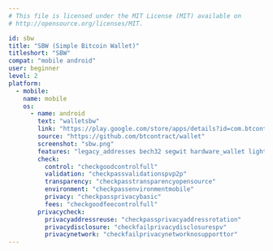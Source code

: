 ```yaml
---
# This file is licensed under the MIT License (MIT) available on
# http://opensource.org/licenses/MIT.

id: sbw
title: "SBW (Simple Bitcoin Wallet)"
titleshort: "SBW"
compat: "mobile android"
user: beginner
level: 2
platform:
  - mobile:
    name: mobile
    os:
      - name: android
        text: "walletsbw"
        link: "https://play.google.com/store/apps/details?id=com.btcontract.wallet"
        source: "https://github.com/btcontract/wallet"
        screenshot: "sbw.png"
        features: "legacy_addresses bech32 segwit hardware_wallet lightning"
        check:
          control: "checkgoodcontrolfull"
          validation: "checkpassvalidationspvp2p"
          transparency: "checkpasstransparencyopensource"
          environment: "checkpassenvironmentmobile"
          privacy: "checkpassprivacybasic"
          fees: "checkgoodfeecontrolfull"
        privacycheck:
          privacyaddressreuse: "checkpassprivacyaddressrotation"
          privacydisclosure: "checkfailprivacydisclosurespv"
          privacynetwork: "checkfailprivacynetworknosupporttor"
---
```

